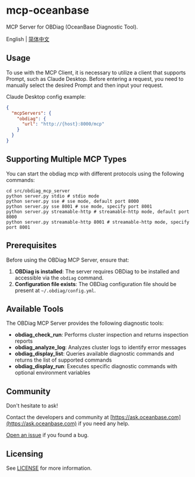 # mcp-oceanbase

MCP Server for OBDiag (OceanBase Diagnostic Tool).

English | [简体中文](obdiag_mcp_server_CN.md)

## Usage

To use with the MCP Client, it is necessary to utilize a client that supports Prompt, such as Claude Desktop. Before entering a request, you need to manually select the desired Prompt and then input your request.

Claude Desktop config example:

```json
{
  "mcpServers": {
    "obdiag": {
      "url": "http://{host}:8000/mcp"
    }
  }
}
```

## Supporting Multiple MCP Types

You can start the obdiag mcp with different protocols using the following commands:

```shell
cd src/obdiag_mcp_server
python server.py stdio # stdio mode
python server.py sse # sse mode, default port 8000
python server.py sse 8001 # sse mode, specify port 8001
python server.py streamable-http # streamable-http mode, default port 8000
python server.py streamable-http 8001 # streamable-http mode, specify port 8001
```


## Prerequisites

Before using the OBDiag MCP Server, ensure that:

1. **OBDiag is installed**: The server requires OBDiag to be installed and accessible via the `obdiag` command.
2. **Configuration file exists**: The OBDiag configuration file should be present at `~/.obdiag/config.yml`.

## Available Tools

The OBDiag MCP Server provides the following diagnostic tools:

- **obdiag_check_run**: Performs cluster inspection and returns inspection reports
- **obdiag_analyze_log**: Analyzes cluster logs to identify error messages
- **obdiag_display_list**: Queries available diagnostic commands and returns the list of supported commands
- **obdiag_display_run**: Executes specific diagnostic commands with optional environment variables

## Community

Don't hesitate to ask!

Contact the developers and community at [https://ask.oceanbase.com](https://ask.oceanbase.com) if you need any help.

[Open an issue](https://github.com/oceanbase/mcp-oceanbase/issues) if you found a bug.

## Licensing

See [LICENSE](../LICENSE) for more information. 